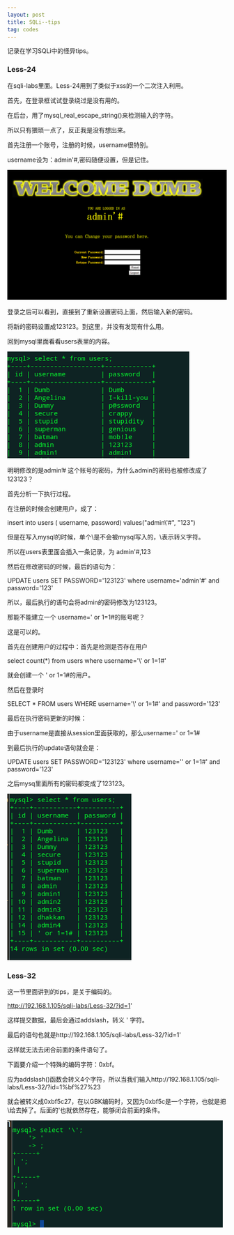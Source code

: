 ```yaml
---
layout: post
title: SQLi--tips
tag: codes
---
```


记录在学习SQLi中的怪异tips。

<h3>Less-24</h3>

在sqli-labs里面。Less-24用到了类似于xss的一个二次注入利用。

首先，在登录框试试登录绕过是没有用的。

在后台，用了mysql_real_escape_string()来检测输入的字符。

所以只有猥琐一点了，反正我是没有想出来。

首先注册一个账号，注册的时候，username很特别。

username设为：admin'#,密码随便设置，但是记住。

<img src="/images/tips_1.png" alt="">

登录之后可以看到，直接到了重新设置密码上面，然后输入新的密码。

将新的密码设置成123123。到这里，并没有发现有什么用。

回到mysql里面看看users表里的内容。

<img src="/images/tips_2.png" alt="">

明明修改的是admin’# 这个账号的密码，为什么admin的密码也被修改成了123123？

首先分析一下执行过程。

在注册的时候会创建用户，成了：

insert into users ( username, password) values("admin\\'#", "123")

但是在写入mysql的时候，单个\是不会被mysql写入的，\表示转义字符。

所以在users表里面会插入一条记录，为 admin'#,123

然后在修改密码的时候，最后的语句为：

UPDATE users SET PASSWORD='123123' where username='admin'#' and password='123'

所以，最后执行的语句会将admin的密码修改为123123。

那能不能建立一个 username=' or 1=1#的账号呢？

这是可以的。

首先在创建用户的过程中：首先是检测是否存在用户

select count(*) from users where username='\\' or 1=1#'

就会创建一个 ' or 1=1#的用户。

然后在登录时

SELECT * FROM users WHERE username='\\' or 1=1#' and password='123'

最后在执行密码更新的时候：

由于username是直接从session里面获取的，那么username=' or 1=1#

到最后执行的update语句就会是：

UPDATE users SET PASSWORD='123123' where username='' or 1=1#' and password='123'

之后mysq里面所有的密码都变成了123123。

<img src="/images/tips_3.png" alt="">

<h3>Less-32</h3>

这一节里面讲到的tips，是关于编码的。

http://192.168.1.105/sqli-labs/Less-32/?id=1'

这样提交数据，最后会通过addslash，转义 ' 字符。

最后的语句也就是http://192.168.1.105/sqli-labs/Less-32/?id=1\'

这样就无法去闭合前面的条件语句了。

下面要介绍一个特殊的编码字符：0xbf。

应为addslash()函数会转义4个字符，所以当我们输入http://192.168.1.105/sqli-labs/Less-32/?id=1%bf%27%23

就会被转义成0xbf5c27，在以GBK编码时，又因为0xbf5c是一个字符，也就是把\\给去掉了。后面的'也就依然存在，能够闭合前面的条件。

<img src="/images/tips_4.png" alt="">